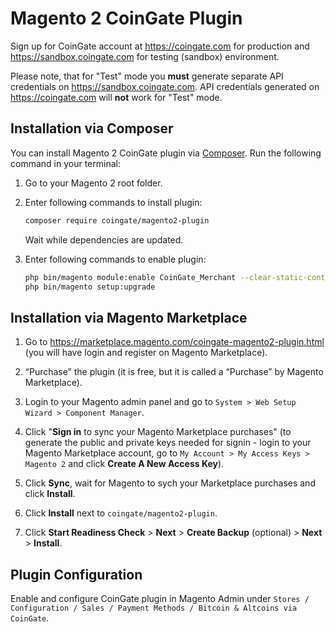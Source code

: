 # Magento 2 CoinGate Plugin

Sign up for CoinGate account at <https://coingate.com> for production and <https://sandbox.coingate.com> for testing (sandbox) environment.

Please note, that for "Test" mode you **must** generate separate API credentials on <https://sandbox.coingate.com>. API credentials generated on <https://coingate.com> will **not** work for "Test" mode.

## Installation via Composer

You can install Magento 2 CoinGate plugin via [Composer](http://getcomposer.org/). Run the following command in your terminal:

1. Go to your Magento 2 root folder.

2. Enter following commands to install plugin:

    ```bash
    composer require coingate/magento2-plugin
    ```
   Wait while dependencies are updated.

3. Enter following commands to enable plugin:

    ```bash
    php bin/magento module:enable CoinGate_Merchant --clear-static-content
    php bin/magento setup:upgrade
    ```

## Installation via Magento Marketplace

1. Go to https://marketplace.magento.com/coingate-magento2-plugin.html (you will have login and register on Magento Marketplace).

2. “Purchase” the plugin (it is free, but it is called a “Purchase” by Magento Marketplace).

3. Login to your Magento admin panel and go to `System > Web Setup Wizard > Component Manager`.

4. Click "**Sign in** to sync your Magento Marketplace purchases" (to generate the public and private keys needed for signin - login to your Magento Marketplace account, go to `My Account > My Access Keys > Magento 2` and click **Create A New Access Key**).

5. Click **Sync**, wait for Magento to sych your Marketplace purchases and click **Install**.

6. Click **Install** next to `coingate/magento2-plugin`.

7. Click **Start Readiness Check** > **Next** > **Create Backup** (optional) > **Next** > **Install**.

## Plugin Configuration

Enable and configure CoinGate plugin in Magento Admin under `Stores / Configuration / Sales / Payment Methods / Bitcoin & Altcoins via CoinGate`.
